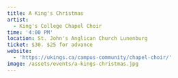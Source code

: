 ```yaml
---
title: A King's Christmas
artist:
  - King's College Chapel Choir
time: '4:00 PM'
location: St. John's Anglican Church Lunenburg
ticket: $30. $25 for advance
website:
  - 'https://ukings.ca/campus-community/chapel-choir/'
image: /assets/events/a-kings-christmas.jpg
---
```


